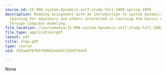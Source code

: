 ```yaml
---
course_id: 15-988-system-dynamics-self-study-fall-1998-spring-1999
description: Reading assignment with an introduction to system dynamics and learner-centered
  learning for educators and others interested in learning the basics of system dynamics
  through computer modeling.
file_location: /coursemedia/15-988-system-dynamics-self-study-fall-1998-spring-1999/355a4df6fb57b8065ee64f126d5f44d5_step.pdf
file_type: application/pdf
layout: pdf
title: step.pdf
type: course
uid: 355a4df6fb57b8065ee64f126d5f44d5

---
```

None
